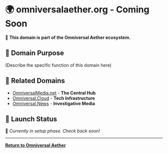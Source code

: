 # 🌍 omniversalaether.org - Coming Soon

🚀 **This domain is part of the Omniversal Aether ecosystem.**  

## 🔹 Domain Purpose  
(Describe the specific function of this domain here)

## 🔗 Related Domains
- [OmniversalMedia.net](https://OmniversalMedia.net) - **The Central Hub**
- [Omniversal.Cloud](https://Omniversal.Cloud) - **Tech Infrastructure**
- [Omniversal.News](https://Omniversal.News) - **Investigative Media**

## 📅 Launch Status  
🔄 *Currently in setup phase. Check back soon!*

---
**[Return to Omniversal Aether](https://OmniversalMedia.net)**  
